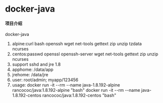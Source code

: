 # docker-java

#### 项目介绍
docker-java

1. alpine:curl bash openssh wget net-tools gettext zip unzip tzdata ncurses
2. centos:passwd openssl openssh-server wget net-tools gettext zip unzip ncurses
3. support sshd and jre 1.8
4. apphome: /data/app
5. jrehome: /data/jre
6. user: root/admin; myapp/123456
7. usage:
docker run -it --rm --name java-1.8.192-alpine rancococ/java:1.8.192-alpine "bash"
docker run -it --rm --name java-1.8.192-centos rancococ/java:1.8.192-centos "bash"
